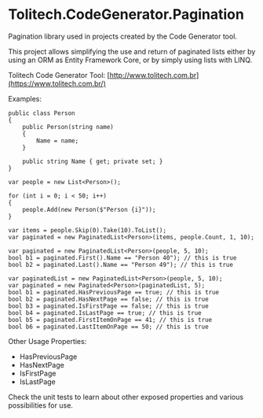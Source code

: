 # Tolitech.CodeGenerator.Pagination
Pagination library used in projects created by the Code Generator tool. 

This project allows simplifying the use and return of paginated lists either by using an ORM as Entity Framework Core, or by simply using lists with LINQ. 

Tolitech Code Generator Tool: [http://www.tolitech.com.br](https://www.tolitech.com.br/)

Examples:

```
public class Person
{
    public Person(string name)
    {
        Name = name;
    }

    public string Name { get; private set; }
}
```

```
var people = new List<Person>();

for (int i = 0; i < 50; i++)
{
    people.Add(new Person($"Person {i}"));
}
```

```
var items = people.Skip(0).Take(10).ToList();
var paginated = new PaginatedList<Person>(items, people.Count, 1, 10);
```

```
var paginated = new PaginatedList<Person>(people, 5, 10);
bool b1 = paginated.First().Name == "Person 40"); // this is true 
bool b2 = paginated.Last().Name == "Person 49"); // this is true 
```

```
var paginatedList = new PaginatedList<Person>(people, 5, 10);
var paginated = new Paginated<Person>(paginatedList, 5);
bool b1 = paginated.HasPreviousPage == true; // this is true 
bool b2 = paginated.HasNextPage == false; // this is true 
bool b3 = paginated.IsFirstPage == false; // this is true 
bool b4 = paginated.IsLastPage == true; // this is true 
bool b5 = paginated.FirstItemOnPage == 41; // this is true 
bool b6 = paginated.LastItemOnPage == 50; // this is true 
```

Other Usage Properties:
- HasPreviousPage
- HasNextPage
- IsFirstPage
- IsLastPage 

Check the unit tests to learn about other exposed properties and various possibilities for use. 